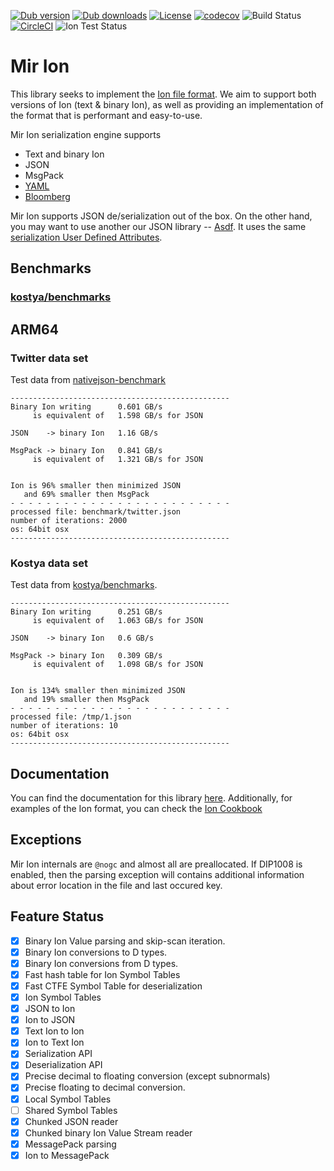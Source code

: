 [![Dub version](https://img.shields.io/dub/v/mir-ion.svg)](http://code.dlang.org/packages/mir-ion)
[![Dub downloads](https://img.shields.io/dub/dt/mir-ion.svg)](http://code.dlang.org/packages/mir-ion)
[![License](https://img.shields.io/dub/l/mir-ion.svg)](http://code.dlang.org/packages/mir-ion)
[![codecov](https://codecov.io/gh/libmir/mir-ion/branch/master/graph/badge.svg?token=MF9yMpCZbO)](https://codecov.io/gh/libmir/mir-ion)
![Build Status](https://img.shields.io/github/workflow/status/libmir/mir-ion/CI)
[![CircleCI](https://circleci.com/gh/libmir/mir-ion/tree/master.svg?style=svg)](https://circleci.com/gh/libmir/mir-ion/tree/master)
![Ion Test Status](https://img.shields.io/github/workflow/status/libmir/mir-ion/Integration%20Testing/master?label=Ion%20Test%20Data)

# Mir Ion
This library seeks to implement the [Ion file format](http://amzn.github.io/ion-docs). We aim to support both versions of Ion (text & binary Ion), as well as providing an implementation of the format that is performant and easy-to-use.

Mir Ion serialization engine supports

 - Text and binary Ion
 - JSON
 - MsgPack
 - [YAML](https://github.com/libmir/mir-yaml)
 - [Bloomberg](https://github.com/libmir/mir-bloomberg)

Mir Ion supports JSON de/serialization out of the box. On the other hand, you may want to use another our JSON library -- [Asdf](https://github.com/libmir/mir-bloomberg). It uses the same [serialization User Defined Attributes](http://mir-algorithm.libmir.org/mir_serde.html). 

## Benchmarks

### [kostya/benchmarks](https://github.com/kostya/benchmarks#json)

## ARM64

###  Twitter data set

Test data from [nativejson-benchmark](https://github.com/miloyip/nativejson-benchmark/blob/master/data/twitter.json)

```
-------------------------------------------------
Binary Ion writing      0.601 GB/s
     is equivalent of   1.598 GB/s for JSON

JSON    -> binary Ion   1.16 GB/s

MsgPack -> binary Ion   0.841 GB/s
     is equivalent of   1.321 GB/s for JSON


Ion is 96% smaller then minimized JSON
   and 69% smaller then MsgPack
- - - - - - - - - - - - - - - - - - - - - - - - -
processed file: benchmark/twitter.json
number of iterations: 2000
os: 64bit osx
-------------------------------------------------
```

### Kostya data set

Test data from [kostya/benchmarks](https://github.com/kostya/benchmarks).

```
-------------------------------------------------
Binary Ion writing      0.251 GB/s
     is equivalent of   1.063 GB/s for JSON

JSON    -> binary Ion   0.6 GB/s

MsgPack -> binary Ion   0.309 GB/s
     is equivalent of   1.098 GB/s for JSON


Ion is 134% smaller then minimized JSON
   and 19% smaller then MsgPack
- - - - - - - - - - - - - - - - - - - - - - - - -
processed file: /tmp/1.json
number of iterations: 10
os: 64bit osx
-------------------------------------------------
```

## Documentation
You can find the documentation for this library [here](http://mir-ion.libmir.org/). 
Additionally, for examples of the Ion format, you can check the [Ion Cookbook](https://amzn.github.io/ion-docs/guides/cookbook.html)


## Exceptions
Mir Ion internals are `@nogc` and almost all are preallocated. If DIP1008 is enabled, then the parsing exception will contains additional information about error location in the file and last occured key.

## Feature Status

 - [x] Binary Ion Value parsing and skip-scan iteration.
 - [x] Binary Ion conversions to D types.
 - [x] Binary Ion conversions from D types.
 - [x] Fast hash table for Ion Symbol Tables
 - [x] Fast CTFE Symbol Table for deserialization
 - [x] Ion Symbol Tables
 - [x] JSON to Ion
 - [x] Ion to JSON
 - [x] Text Ion to Ion
 - [x] Ion to Text Ion
 - [x] Serialization API
 - [x] Deserialization API
 - [x] Precise decimal to floating conversion (except subnormals)
 - [x] Precise floating to decimal conversion.
 - [x] Local Symbol Tables
 - [ ] Shared Symbol Tables
 - [x] Chunked JSON reader
 - [x] Chunked binary Ion Value Stream reader
 - [x] MessagePack parsing
 - [x] Ion to MessagePack
